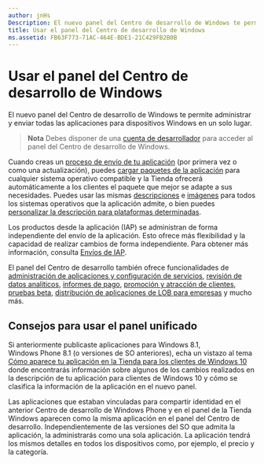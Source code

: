 ```yaml
---
author: jnHs
Description: El nuevo panel del Centro de desarrollo de Windows te permite administrar y enviar todas las aplicaciones para dispositivos Windows en un solo lugar.
title: Usar el panel del Centro de desarrollo de Windows
ms.assetid: FB63F773-71AC-464E-BDE1-21C429FB2B0B
---
```


# Usar el panel del Centro de desarrollo de Windows


El nuevo panel del Centro de desarrollo de Windows te permite administrar y enviar todas las aplicaciones para dispositivos Windows en un solo lugar.

> **Nota** Debes disponer de una [cuenta de desarrollador](http://go.microsoft.com/fwlink/p/?LinkId=615100) para acceder al panel del Centro de desarrollo de Windows.

Cuando creas un [proceso de envío de tu aplicación](app-submissions.md) (por primera vez o como una actualización), puedes [cargar paquetes de la aplicación](upload-app-packages.md) para cualquier sistema operativo compatible y la Tienda ofrecerá automáticamente a los clientes el paquete que mejor se adapte a sus necesidades. Puedes usar las mismas [descripciones](create-app-descriptions.md) e [imágenes](app-screenshots-and-images.md) para todos los sistemas operativos que la aplicación admite, o bien puedes [personalizar la descripción para plataformas determinadas](create-platform-specific-descriptions.md).

Los productos desde la aplicación (IAP) se administran de forma independiente del envío de la aplicación. Esto ofrece más flexibilidad y la capacidad de realizar cambios de forma independiente. Para obtener más información, consulta [Envíos de IAP](iap-submissions.md).

El panel del Centro de desarrollo también ofrece funcionalidades de [administración de aplicaciones y configuración de servicios](app-management-and-services.md), [revisión de datos analíticos](analytics.md), [informes de pago](payout-summary.md), [promoción y atracción de clientes](app-promotion-and-customer-engagement.md), [pruebas beta](beta-testing-and-targeted-distribution.md), [distribución de aplicaciones de LOB para empresas](distribute-lob-apps-to-enterprises.md) y mucho más.

## Consejos para usar el panel unificado

Si anteriormente publicaste aplicaciones para Windows 8.1, Windows Phone 8.1 (o versiones de SO anteriores), echa un vistazo al tema [Cómo aparece tu aplicación en la Tienda para los clientes de Windows 10](how-your-app-appears-in-the-store-for-windows-10-customers.md) donde encontrarás información sobre algunos de los cambios realizados en la descripción de tu aplicación para clientes de Windows 10 y cómo se clasifica la información de la aplicación en el nuevo panel.

Las aplicaciones que estaban vinculadas para compartir identidad en el anterior Centro de desarrollo de Windows Phone y en el panel de la Tienda Windows aparecen como la misma aplicación en el panel del Centro de desarrollo. Independientemente de las versiones del SO que admita la aplicación, la administrarás como una sola aplicación. La aplicación tendrá los mismos detalles en todos los dispositivos como, por ejemplo, el precio y la categoría.

 

 






<!--HONumber=May16_HO2-->


